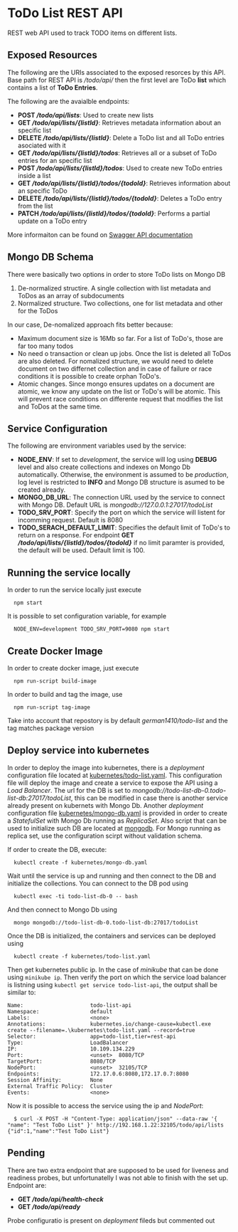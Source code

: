 # ToDo List REST API
REST web API used to track TODO items on different lists.

## Exposed Resources

The following are the URIs associated to the exposed resorces by this API.
Base path for REST API is _/todo/api/_ then the first level are ToDo **list**
which contains a list of **ToDo Entries**.

The following are the avaialble endpoints:

* **POST _/todo/api/lists_**: Used to create new lists
* **GET  _/todo/api/lists/{listId}_**: Retrieves metadata information about an specific list
* **DELETE  _/todo/api/lists/{listId}_**: Delete a ToDo list and all ToDo entries asociated with it
* **GET  _/todo/api/lists/{listId}/todos_**: Retrieves all or a subset of ToDo entries for an specific list
* **POST _/todo/api/lists/{listId}/todos_**: Used to create new ToDo entries inside a list
* **GET  _/todo/api/lists/{listId}/todos/{todoId}_**: Retrieves information about an specific ToDo
* **DELETE  _/todo/api/lists/{listId}/todos/{todoId}_**: Deletes a ToDo entry from the list
* **PATCH  _/todo/api/lists/{listId}/todos/{todoId}_**: Performs a partial update on a ToDo entry

More informaiton can be found on [Swagger API documentation](doc/api_doc.json)

## Mongo DB Schema

There were basically two options in order to store ToDo lists on Mongo DB
1. De-normalized structire. A single collection with list metadata and ToDos as an array of subdocuments
1. Normalized structure. Two collections, one for list metadata and other for the ToDos

In our case, De-nomalized approach fits better because:
* Maximum document size is 16Mb so far. For a list of ToDo's, those are far too many todos
* No need o transaction or clean up jobs. Once the list is deleted all ToDos are also deleted. 
For nomalized structure, we would need to delete document on two differnet collection and in case of failure or race conditions it is possible to create orphan ToDo's.
* Atomic changes. Since mongo ensures updates on a document are atomic, we know any update on the list or
ToDo's will be atomic. This will prevent race conditions on differente request that modifies the list and ToDos at the same time.


## Service Configuration

The following are environment variables used by the service:
* **NODE_ENV**: If set to _development_, the service will log using **DEBUG** level and also create collections and indexes on Mongo Db automatically. Otherwise, the environment is assumed to be _production_, log level is restricted to **INFO** and Mongo DB structure is asumed to be created already.
* **MONGO_DB_URL**: The connection URL used by the service to connect with Mongo DB. Default URL is _mongodb://127.0.0.1:27017/todoList_
* **TODO_SRV_PORT**: Specify the port on which the service will listent for incomming request. Default is 8080
* **TODO_SERACH_DEFAULT_LIMIT**: Specifies the default limit of ToDo's to return on a response. For endpoint **GET  _/todo/api/lists/{listId}/todos/{todoId}_** if no limit paramter is provided, the default will be used. Default limit is 100.

## Running the service locally

In order to run the service locally just execute 
```
  npm start
```
It is possible to set configuration variable, for example
```
  NODE_ENV=development TODO_SRV_PORT=9080 npm start
```

## Create Docker Image

In order to create docker image, just execute
```
  npm run-script build-image
```
In order to build and tag the image, use
```
  npm run-script tag-image
```
Take into account that repostory is by default *german1410/todo-list* and the tag matches package version

## Deploy service into kubernetes

In order to deploy the image into kubernetes, there is a _deployment_ configuration file located at
[kubernetes/todo-list.yaml](kubernetes/todo-list.yaml). This configuration file will deploy the image and create a service to expose
the API using a *Load Balancer*. The url for the DB is set to _mongodb://todo-list-db-0.todo-list-db:27017/todoList_, this can be modified in case there is another service already present on kubernets with Mongo Db.
Another _deployment_ configuration file [kubernetes/mongo-db.yaml](kubernetes/mongo-db.yaml) is provided in order to create a *StatefulSet* with Mongo Db running as *ReplicaSet*. Also script that can be used to initialize such DB are located at [mongodb](mongodb). For Mongo running as replica set, use the configuration scirpt without validation schema.

If order to create the DB, execute:

```
  kubectl create -f kubernetes/mongo-db.yaml
```

Wait until the service is up and running and then connect to the DB and initialize the collections.
You can connect to the DB pod using
```
  kubectl exec -ti todo-list-db-0 -- bash
```
And then connect to Mongo Db using
```
  mongo mongodb://todo-list-db-0.todo-list-db:27017/todoList
```

Once the DB is initialized, the containers and services can be deployed using
```
  kubectl create -f kubernetes/todo-list.yaml
```

Then get kubernetes public ip. In the case of *minikube* that can be done using ```minikube ip```.
Then verify the port on which the service load balancer is listning using ```kubectl get service todo-list-api```, the output shall be similar to:
```
Name:                     todo-list-api
Namespace:                default
Labels:                   <none>
Annotations:              kubernetes.io/change-cause=kubectl.exe create --filename=.\kubernetes\todo-list.yaml --record=true
Selector:                 app=todo-list,tier=rest-api
Type:                     LoadBalancer
IP:                       10.109.134.229
Port:                     <unset>  8080/TCP
TargetPort:               8080/TCP
NodePort:                 <unset>  32105/TCP
Endpoints:                172.17.0.6:8080,172.17.0.7:8080
Session Affinity:         None
External Traffic Policy:  Cluster
Events:                   <none>
```

Now it is possible to access the service using the ip and _NodePort_:
```
  $ curl -X POST -H "Content-Type: application/json" --data-raw '{ "name": "Test ToDo List" }' http://192.168.1.22:32105/todo/api/lists
{"id":1,"name":"Test ToDo List"}

```

## Pending

There are two extra endpoint that are supposed to be used for liveness and readiness probes,
but unfortunatelly I was not able to finish with the set up. Endpoint are:

* **GET  _/todo/api/health-check_**
* **GET  _/todo/api/ready_**

Probe configuratio is present on _deployment_ fileds but commented out